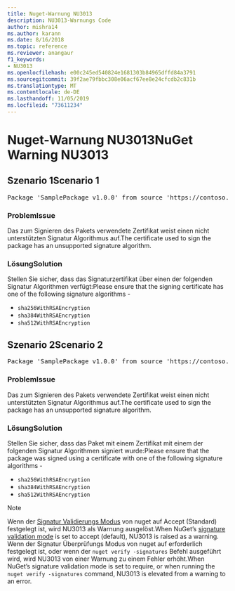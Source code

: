 ```yaml
---
title: Nuget-Warnung NU3013
description: NU3013-Warnungs Code
author: mishra14
ms.author: karann
ms.date: 8/16/2018
ms.topic: reference
ms.reviewer: anangaur
f1_keywords:
- NU3013
ms.openlocfilehash: e00c245ed540824e1681303b84965dffd84a3791
ms.sourcegitcommit: 39f2ae79fbbc308e06acf67ee8e24cfcdb2c831b
ms.translationtype: MT
ms.contentlocale: de-DE
ms.lasthandoff: 11/05/2019
ms.locfileid: "73611234"
---
```

# <a name="nuget-warning-nu3013"></a><span data-ttu-id="834b7-103">Nuget-Warnung NU3013</span><span class="sxs-lookup"><span data-stu-id="834b7-103">NuGet Warning NU3013</span></span>

## <a name="scenario-1"></a><span data-ttu-id="834b7-104">Szenario 1</span><span class="sxs-lookup"><span data-stu-id="834b7-104">Scenario 1</span></span>

<pre>Package 'SamplePackage v1.0.0' from source 'https://contoso.com/index.json': The signing certificate has an unsupported signature algorithm.</pre>

### <a name="issue"></a><span data-ttu-id="834b7-105">Problem</span><span class="sxs-lookup"><span data-stu-id="834b7-105">Issue</span></span>

<span data-ttu-id="834b7-106">Das zum Signieren des Pakets verwendete Zertifikat weist einen nicht unterstützten Signatur Algorithmus auf.</span><span class="sxs-lookup"><span data-stu-id="834b7-106">The certificate used to sign the package has an unsupported signature algorithm.</span></span>


### <a name="solution"></a><span data-ttu-id="834b7-107">Lösung</span><span class="sxs-lookup"><span data-stu-id="834b7-107">Solution</span></span>

<span data-ttu-id="834b7-108">Stellen Sie sicher, dass das Signaturzertifikat über einen der folgenden Signatur Algorithmen verfügt:</span><span class="sxs-lookup"><span data-stu-id="834b7-108">Please ensure that the signing certificate has one of the following signature algorithms -</span></span> 
* `sha256WithRSAEncryption`
* `sha384WithRSAEncryption`
* `sha512WithRSAEncryption`



## <a name="scenario-2"></a><span data-ttu-id="834b7-109">Szenario 2</span><span class="sxs-lookup"><span data-stu-id="834b7-109">Scenario 2</span></span>

<pre>Package 'SamplePackage v1.0.0' from source 'https://contoso.com/index.json': The primary signature's certificate has an unsupported signature algorithm.</pre>

### <a name="issue"></a><span data-ttu-id="834b7-110">Problem</span><span class="sxs-lookup"><span data-stu-id="834b7-110">Issue</span></span>

<span data-ttu-id="834b7-111">Das zum Signieren des Pakets verwendete Zertifikat weist einen nicht unterstützten Signatur Algorithmus auf.</span><span class="sxs-lookup"><span data-stu-id="834b7-111">The certificate used to sign the package has an unsupported signature algorithm.</span></span>


### <a name="solution"></a><span data-ttu-id="834b7-112">Lösung</span><span class="sxs-lookup"><span data-stu-id="834b7-112">Solution</span></span>

<span data-ttu-id="834b7-113">Stellen Sie sicher, dass das Paket mit einem Zertifikat mit einem der folgenden Signatur Algorithmen signiert wurde:</span><span class="sxs-lookup"><span data-stu-id="834b7-113">Please ensure that the package was signed using a certificate with one of the following signature algorithms -</span></span> 
* `sha256WithRSAEncryption`
* `sha384WithRSAEncryption`
* `sha512WithRSAEncryption`


> [!Note]
> <span data-ttu-id="834b7-114">Wenn der [Signatur Validierungs Modus](https://docs.microsoft.com/nuget/consume-packages/installing-signed-packages#configure-package-signature-requirements) von nuget auf Accept (Standard) festgelegt ist, wird NU3013 als Warnung ausgelöst.</span><span class="sxs-lookup"><span data-stu-id="834b7-114">When NuGet’s [signature validation mode](https://docs.microsoft.com/nuget/consume-packages/installing-signed-packages#configure-package-signature-requirements) is set to accept (default), NU3013 is raised as a warning.</span></span> <span data-ttu-id="834b7-115">Wenn der Signatur Überprüfungs Modus von nuget auf erforderlich festgelegt ist, oder wenn der `nuget verify -signatures` Befehl ausgeführt wird, wird NU3013 von einer Warnung zu einem Fehler erhöht.</span><span class="sxs-lookup"><span data-stu-id="834b7-115">When NuGet’s signature validation mode is set to require, or when running the `nuget verify -signatures` command, NU3013 is elevated from a warning to an error.</span></span> 

